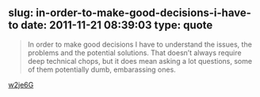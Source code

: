slug: in-order-to-make-good-decisions-i-have-to
date: 2011-11-21 08:39:03
type: quote
---

> In order to make good decisions I have to understand the issues, the problems and the potential solutions. That doesn’t always require deep technical chops, but it does mean asking a lot questions, some of them potentially dumb, embarassing ones.

[w2je6G](http://j.mp/w2je6G)
